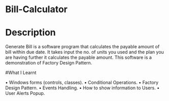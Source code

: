 # Bill-Calculator

# Description
Generate Bill is a software program that calculates the payable amount of bill within due date. It takes input the no. of units you used and the plan you are having further it calculates the payable amount. This software is a demonstration of Factory Design Pattern.

#What I Learnt

•	Windows forms (controls, classes).
•	Conditional Operations.
•	Factory Design Pattern.
•	Events Handling.
•	How to show information to Users.
•	User Alerts Popup.
